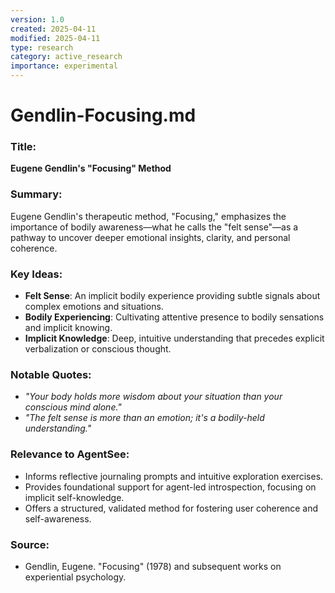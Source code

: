 ```yaml
---
version: 1.0
created: 2025-04-11
modified: 2025-04-11
type: research
category: active_research
importance: experimental
---
```


# **Gendlin-Focusing.md**

### Title:
**Eugene Gendlin's "Focusing" Method**

### Summary:
Eugene Gendlin's therapeutic method, "Focusing," emphasizes the importance of bodily awareness—what he calls the "felt sense"—as a pathway to uncover deeper emotional insights, clarity, and personal coherence.

### Key Ideas:
- **Felt Sense**: An implicit bodily experience providing subtle signals about complex emotions and situations.
- **Bodily Experiencing**: Cultivating attentive presence to bodily sensations and implicit knowing.
- **Implicit Knowledge**: Deep, intuitive understanding that precedes explicit verbalization or conscious thought.

### Notable Quotes:
- *"Your body holds more wisdom about your situation than your conscious mind alone."*
- *"The felt sense is more than an emotion; it's a bodily-held understanding."*

### Relevance to AgentSee:
- Informs reflective journaling prompts and intuitive exploration exercises.
- Provides foundational support for agent-led introspection, focusing on implicit self-knowledge.
- Offers a structured, validated method for fostering user coherence and self-awareness.

### Source:
- Gendlin, Eugene. "Focusing" (1978) and subsequent works on experiential psychology.